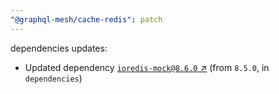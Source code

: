 ```yaml
---
"@graphql-mesh/cache-redis": patch
---
```

dependencies updates:
  - Updated dependency [`ioredis-mock@8.6.0` ↗︎](https://www.npmjs.com/package/ioredis-mock/v/8.6.0) (from `8.5.0`, in `dependencies`)
